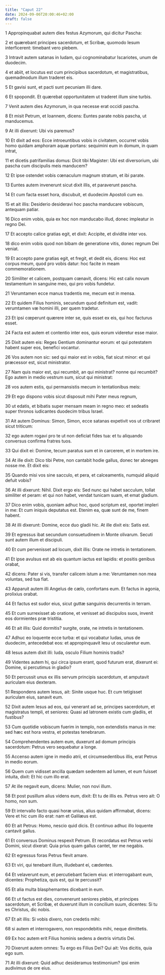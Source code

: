 ```yaml
---
title: "Caput 22"
date: 2024-09-06T20:00:46+02:00
draft: false
---
```



1 Appropinquabat autem dies festus Azymorum, qui dicitur Pascha:

2 et quærebant principes sacerdotum, et Scribæ, quomodo Iesum interficerent: timebant vero plebem.

3 Intravit autem satanas in Iudam, qui cognominabatur Iscariotes, unum de duodecim.

4 et abiit, et locutus est cum principibus sacerdotum, et magistratibus, quemadmodum illum traderet eis.

5 Et gavisi sunt, et pacti sunt pecuniam illi dare.

6 Et spopondit. Et quærebat opportunitatem ut traderet illum sine turbis.

7 Venit autem dies Azymorum, in qua necesse erat occidi pascha.

8 Et misit Petrum, et Ioannem, dicens: Euntes parate nobis pascha, ut manducemus.

9 At illi dixerunt: Ubi vis paremus?

10 Et dixit ad eos: Ecce introeuntibus vobis in civitatem, occurret vobis homo quidam amphoram aquæ portans: sequimini eum in domum, in quam intrat,

11 et dicetis patrifamilias domus: Dicit tibi Magister: Ubi est diversorium, ubi pascha cum discipulis meis manducem?

12 Et ipse ostendet vobis cœnaculum magnum stratum, et ibi parate.

13 Euntes autem invenerunt sicut dixit illis, et paraverunt pascha.

14 Et cum facta esset hora, discubuit, et duodecim Apostoli cum eo.

15 et ait illis: Desiderio desideravi hoc pascha manducare vobiscum, antequam patiar.

16 Dico enim vobis, quia ex hoc non manducabo illud, donec impleatur in regno Dei.

17 Et accepto calice gratias egit, et dixit: Accipite, et dividite inter vos.

18 dico enim vobis quod non bibam de generatione vitis, donec regnum Dei veniat.

19 Et accepto pane gratias egit, et fregit, et dedit eis, dicens: Hoc est corpus meum, quod pro vobis datur: hoc facite in meam commemorationem.

20 Similiter et calicem, postquam cœnavit, dicens: Hic est calix novum testamentum in sanguine meo, qui pro vobis fundetur.

21 Verumtamen ecce manus tradentis me, mecum est in mensa.

22 Et quidem Filius hominis, secundum quod definitum est, vadit: verumtamen væ homini illi, per quem tradetur.

23 Et ipsi cœperunt quærere inter se, quis esset ex eis, qui hoc facturus esset.

24 Facta est autem et contentio inter eos, quis eorum videretur esse maior.

25 Dixit autem eis: Reges Gentium dominantur eorum: et qui potestatem habent super eos, benefici vocantur.

26 Vos autem non sic: sed qui maior est in vobis, fiat sicut minor: et qui præcessor est, sicut ministrator.

27 Nam quis maior est, qui recumbit, an qui ministrat? nonne qui recumbit? Ego autem in medio vestrum sum, sicut qui ministrat:

28 vos autem estis, qui permansistis mecum in tentationibus meis:

29 Et ego dispono vobis sicut disposuit mihi Pater meus regnum,

30 ut edatis, et bibatis super mensam meam in regno meo: et sedeatis super thronos iudicantes duodecim tribus Israel.

31 Ait autem Dominus: Simon, Simon, ecce satanas expetivit vos ut cribraret sicut triticum:

32 ego autem rogavi pro te ut non deficiat fides tua: et tu aliquando conversus confirma fratres tuos.

33 Qui dixit ei: Domine, tecum paratus sum et in carcerem, et in mortem ire.

34 At ille dixit: Dico tibi Petre, non cantabit hodie gallus, donec ter abneges nosse me. Et dixit eis:

35 Quando misi vos sine sacculo, et pera, et calceamentis, numquid aliquid defuit vobis?

36 At illi dixerunt: Nihil. Dixit ergo eis: Sed nunc qui habet sacculum, tollat similiter et peram: et qui non habet, vendat tunicam suam, et emat gladium.

37 Dico enim vobis, quoniam adhuc hoc, quod scriptum est, oportet impleri in me: Et cum iniquis deputatus est. Etenim ea, quæ sunt de me, finem habent.

38 At illi dixerunt: Domine, ecce duo gladii hic. At ille dixit eis: Satis est.

39 Et egressus ibat secundum consuetudinem in Monte olivarum. Secuti sunt autem illum et discipuli.

40 Et cum pervenisset ad locum, dixit illis: Orate ne intretis in tentationem.

41 Et ipse avulsus est ab eis quantum iactus est lapidis: et positis genibus orabat,

42 dicens: Pater si vis, transfer calicem istum a me: Verumtamen non mea voluntas, sed tua fiat.

43 Apparuit autem illi Angelus de cælo, confortans eum. Et factus in agonia, prolixius orabat.

44 Et factus est sudor eius, sicut guttæ sanguinis decurrentis in terram.

45 Et cum surrexisset ab oratione, et venisset ad discipulos suos, invenit eos dormientes præ tristitia.

46 Et ait illis: Quid dormitis? surgite, orate, ne intretis in tentationem.

47 Adhuc eo loquente ecce turba: et qui vocabatur Iudas, unus de duodecim, antecedebat eos: et appropinquavit Iesu ut oscularetur eum.

48 Iesus autem dixit illi: Iuda, osculo Filium hominis tradis?

49 Videntes autem hi, qui circa ipsum erant, quod futurum erat, dixerunt ei: Domine, si percutimus in gladio?

50 Et percussit unus ex illis servum principis sacerdotum, et amputavit auriculam eius dexteram.

51 Respondens autem Iesus, ait: Sinite usque huc. Et cum tetigisset auriculam eius, sanavit eum.

52 Dixit autem Iesus ad eos, qui venerant ad se, principes sacerdotum, et magistratus templi, et seniores: Quasi ad latronem existis cum gladiis, et fustibus?

53 Cum quotidie vobiscum fuerim in templo, non extendistis manus in me: sed hæc est hora vestra, et potestas tenebrarum.

54 Comprehendentes autem eum, duxerunt ad domum principis sacerdotum: Petrus vero sequebatur a longe.

55 Accenso autem igne in medio atrii, et circumsedentibus illis, erat Petrus in medio eorum.

56 Quem cum vidisset ancilla quædam sedentem ad lumen, et eum fuisset intuita, dixit: Et hic cum illo erat.

57 At ille negavit eum, dicens: Mulier, non novi illum.

58 Et post pusillum alius videns eum, dixit: Et tu de illis es. Petrus vero ait: O homo, non sum.

59 Et intervallo facto quasi horæ unius, alius quidam affirmabat, dicens: Vere et hic cum illo erat: nam et Galilæus est.

60 Et ait Petrus: Homo, nescio quid dicis. Et continuo adhuc illo loquente cantavit gallus.

61 Et conversus Dominus respexit Petrum. Et recordatus est Petrus verbi Domini, sicut dixerat: Quia prius quam gallus cantet, ter me negabis.

62 Et egressus foras Petrus flevit amare.

63 Et viri, qui tenebant illum, illudebant ei, cædentes.

64 Et velaverunt eum, et percutiebant faciem eius: et interrogabant eum, dicentes: Prophetiza, quis est, qui te percussit?

65 Et alia multa blasphemantes dicebant in eum.

66 Et ut factus est dies, convenerunt seniores plebis, et principes sacerdotum, et Scribæ, et duxerunt illum in concilium suum, dicentes: Si tu es Christus, dic nobis.

67 Et ait illis: Si vobis dixero, non credetis mihi:

68 si autem et interrogavero, non respondebitis mihi, neque dimittetis.

69 Ex hoc autem erit Filius hominis sedens a dextris virtutis Dei.

70 Dixerunt autem omnes: Tu ergo es Filius Dei? Qui ait: Vos dicitis, quia ego sum.

71 At illi dixerunt: Quid adhuc desideramus testimonium? ipsi enim audivimus de ore eius.

